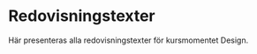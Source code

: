 ---
---
Redovisningstexter
=========================

Här presenteras alla redovisningstexter för kursmomentet Design.
